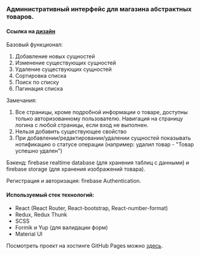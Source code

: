 ### Административный интерфейс для магазина абстрактных товаров.

#### Ссылка на [дизайн](https://figma.com/file/SsZ6QAUcMpD9N4jCFn43C9vI/Test-Frontend)

Базовый функционал:

1.	Добавление новых сущностей
2.	Изменение существующих сущностей
3.	Удаление существующих сущностей
4.	Сортировка списка
5.	Поиск по списку
6.	Пагинация списка

Замечания:

1. Все страницы, кроме подробной информации о товаре, доступны только авторизованному пользователю. Навигация на страницу логина с любой страницы, если вход не выполнен.
2. Нельзя добавить существующее свойство
3. При добавлении/редактировании/удалении сущностей показывать нотификацию о статусе операции (например: удалил товар - "Товар успешно удален")

Бэкенд: firebase realtime database (для хранения таблиц с данными) и firebase storage (для хранения изображений товара).

Регистрация и авторизация: firebase Authentication.

#### Используемый стек технологий:

* React (React Router, React-bootstrap, React-number-format)
* Redux, Redux Thunk
* SCSS
* Formik и Yup (для валидации форм)
* Material UI

Посмотреть проект на хостинге GitHub Pages можно [здесь](https://sith1991.github.io/shop/).